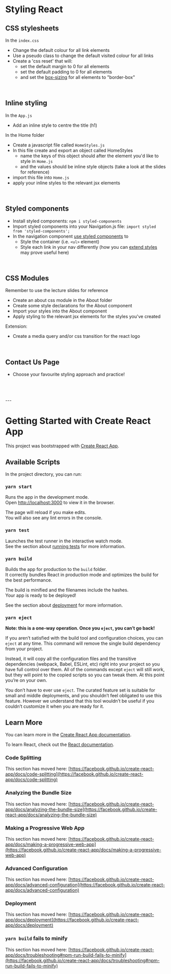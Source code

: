 # Styling React

## CSS stylesheets

In the `index.css`

- Change the default colour for all link elements
- Use a pseudo class to change the default visited colour for all links
- Create a 'css reset' that will:
  - set the default margin to 0 for all elements
  - set the default padding to 0 for all elements
  - and set the [box-sizing](https://www.w3schools.com/css/css3_box-sizing.asp) for all elements to "border-box"

<br />

## Inline styling

In the `App.js`

- Add an inline style to centre the title (h1)

In the Home folder

- Create a javascript file called `HomeStyles.js`
- In this file create and export an object called HomeStyles
  - name the keys of this object should after the element you'd like to style in `Home.js`
  - and the values should be inline style objects (take a look at the slides for reference)
- import this file into `Home.js`
- apply your inline styles to the relevant jsx elements

<br />

## Styled components

- Install styled components: `npm i styled-components`
- Import styled components into your Navigation.js file: `import styled from 'styled-components';`
- In the navigation component [use styled components](https://styled-components.com/docs/basics#getting-started) to
  - Style the container (i.e. `<ul>` element)
  - Style each link in your nav differently (how you can [extend styles](https://styled-components.com/docs/basics#extending-styles) may prove useful here)

<br />

## CSS Modules

Remember to use the lecture slides for reference

- Create an about css module in the About folder
- Create some style declarations for the About component
- Import your styles into the About component
- Apply styling to the relevant jsx elements for the styles you've created

Extension:

- Create a media query and/or css transition for the react logo

<br />

## Contact Us Page

- Choose your favourite styling approach and practice!

<br />
<br />
<br />
---

# Getting Started with Create React App

This project was bootstrapped with [Create React App](https://github.com/facebook/create-react-app).

## Available Scripts

In the project directory, you can run:

### `yarn start`

Runs the app in the development mode.\
Open [http://localhost:3000](http://localhost:3000) to view it in the browser.

The page will reload if you make edits.\
You will also see any lint errors in the console.

### `yarn test`

Launches the test runner in the interactive watch mode.\
See the section about [running tests](https://facebook.github.io/create-react-app/docs/running-tests) for more information.

### `yarn build`

Builds the app for production to the `build` folder.\
It correctly bundles React in production mode and optimizes the build for the best performance.

The build is minified and the filenames include the hashes.\
Your app is ready to be deployed!

See the section about [deployment](https://facebook.github.io/create-react-app/docs/deployment) for more information.

### `yarn eject`

**Note: this is a one-way operation. Once you `eject`, you can’t go back!**

If you aren’t satisfied with the build tool and configuration choices, you can `eject` at any time. This command will remove the single build dependency from your project.

Instead, it will copy all the configuration files and the transitive dependencies (webpack, Babel, ESLint, etc) right into your project so you have full control over them. All of the commands except `eject` will still work, but they will point to the copied scripts so you can tweak them. At this point you’re on your own.

You don’t have to ever use `eject`. The curated feature set is suitable for small and middle deployments, and you shouldn’t feel obligated to use this feature. However we understand that this tool wouldn’t be useful if you couldn’t customize it when you are ready for it.

## Learn More

You can learn more in the [Create React App documentation](https://facebook.github.io/create-react-app/docs/getting-started).

To learn React, check out the [React documentation](https://reactjs.org/).

### Code Splitting

This section has moved here: [https://facebook.github.io/create-react-app/docs/code-splitting](https://facebook.github.io/create-react-app/docs/code-splitting)

### Analyzing the Bundle Size

This section has moved here: [https://facebook.github.io/create-react-app/docs/analyzing-the-bundle-size](https://facebook.github.io/create-react-app/docs/analyzing-the-bundle-size)

### Making a Progressive Web App

This section has moved here: [https://facebook.github.io/create-react-app/docs/making-a-progressive-web-app](https://facebook.github.io/create-react-app/docs/making-a-progressive-web-app)

### Advanced Configuration

This section has moved here: [https://facebook.github.io/create-react-app/docs/advanced-configuration](https://facebook.github.io/create-react-app/docs/advanced-configuration)

### Deployment

This section has moved here: [https://facebook.github.io/create-react-app/docs/deployment](https://facebook.github.io/create-react-app/docs/deployment)

### `yarn build` fails to minify

This section has moved here: [https://facebook.github.io/create-react-app/docs/troubleshooting#npm-run-build-fails-to-minify](https://facebook.github.io/create-react-app/docs/troubleshooting#npm-run-build-fails-to-minify)
